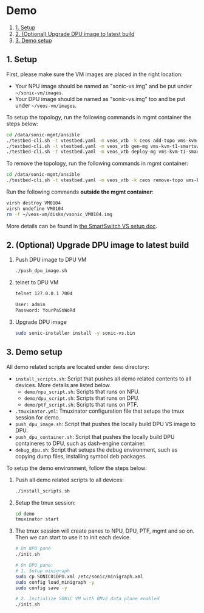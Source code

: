 # Demo

1. [1. Setup](#1-setup)
2. [2. (Optional) Upgrade DPU image to latest build](#2-optional-upgrade-dpu-image-to-latest-build)
3. [3. Demo setup](#3-demo-setup)

## 1. Setup

First, please make sure the VM images are placed in the right location:

- Your NPU image should be named as "sonic-vs.img" and be put under `~/sonic-vm/images`.
- Your DPU image should be named as "sonic-vs.img" too and be put under `~/veos-vm/images`.

To setup the topology, run the following commands in mgmt container the steps below:

```bash
cd /data/sonic-mgmt/ansible
./testbed-cli.sh -t vtestbed.yaml -m veos_vtb -k ceos add-topo vms-kvm-t1-smartswitch password.txt
./testbed-cli.sh -t vtestbed.yaml -m veos_vtb gen-mg vms-kvm-t1-smartswitch veos_vtb password.txt
./testbed-cli.sh -t vtestbed.yaml -m veos_vtb deploy-mg vms-kvm-t1-smartswitch veos_vtb password.txt
```

To remove the topology, run the following commands in mgmt container:

```bash
cd /data/sonic-mgmt/ansible
./testbed-cli.sh -t vtestbed.yaml -m veos_vtb -k ceos remove-topo vms-kvm-t1-smartswitch password.txt
```

Run the following commands **outside the mgmt container**:

```bash
virsh destroy VM0104
virsh undefine VM0104
rm -f ~/veos-vm/disks/vsonic_VM0104.img
```

More details can be found in [the SmartSwitch VS setup doc](../docs/testbed/README.testbed.SmartSwitch.VsSetup.md).

## 2. (Optional) Upgrade DPU image to latest build

1. Push DPU image to DPU VM

    ```bash
    ./push_dpu_image.sh
    ```

1. telnet to DPU VM

    ```bash
    telnet 127.0.0.1 7004

    User: admin
    Password: YourPaSsWoRd
    ```

1. Upgrade DPU image

    ```bash
    sudo sonic-installer install -y sonic-vs.bin
    ```

## 3. Demo setup

All demo related scripts are located under `demo` directory:

- `install_scripts.sh`: Script that pushes all demo related contents to all devices. More details are listed below.
  - `demo/npu_script.sh`: Scripts that runs on NPU.
  - `demo/dpu_script.sh`: Scripts that runs on DPU.
  - `demo/ptf_script.sh`: Scripts that runs on PTF.
- `.tmuxinator.yml`: Tmuxinator configuration file that setups the tmux session for demo.
- `push_dpu_image.sh`: Script that pushes the locally build DPU VS image to DPU.
- `push_dpu_container.sh`: Script that pushes the locally build DPU containeres to DPU, such as dash-engine container.
- `debug_dpu.sh`: Script that setups the debug environment, such as copying dump files, installing symbol deb packages.

To setup the demo environment, follow the steps below:

1. Push all demo related scripts to all devices:

    ```bash
    ./install_scripts.sh
    ```

1. Setup the tmux session:

    ```bash
    cd demo
    tmuxinator start
    ```

1. The tmux session will create panes to NPU, DPU, PTF, mgmt and so on. Then we can start to use it to init each device.

    ```bash
    # On NPU pane
    ./init.sh

    # On DPU pane:
    # 1. Setup minigraph
    sudo cp SONIC01DPU.xml /etc/sonic/minigraph.xml
    sudo config load_minigraph -y
    sudo config save -y

    # 2. Initialize SONiC VM with BMv2 data plane enabled
    ./init.sh
    ```
